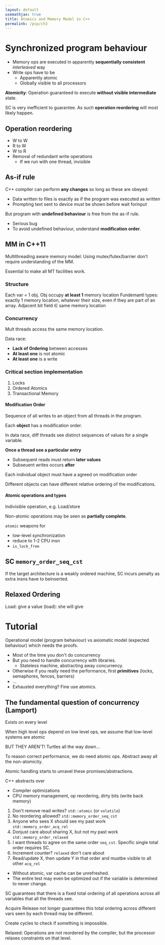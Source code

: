 ```yaml
---
layout: default
usemathjax: true
title: Atomics and Memory Model in C++
permalink: /pcp/ch3
---
```


# Synchronized program behaviour

- Memory ops are executed in apparently **sequentially consistent** *interleaved* way
- Write ops have to be
  - Apparently atomic
  - Globally visible to all processors

**Atomicity**: Operation guaranteed to execute **without visible intermediate** state.

SC is very inefficient to guarantee. As such **operation reordering**  will most likely happen.

## Operation reordering

- W to W
- R to W
- W to R
- Removal of redundant write operations
  - If we run with one thread, invisible

## As-if rule

C++ compiler can perform **any changes** so long as these are obeyed:

- Data written to files is exactly as if the program was executed as written
- Prompting text sent to device must be shown before wait forinput

But program with **undefined behaviour** is free from the as-if rule.

- Serious bug
- To avoid undefined behaviour, understand **modification order**.

## MM in C++11

Multithreading aware memory model: Using mutex/futex/barrier don't require understanding of the MM.

Essential to make all MT facilities work.

### Structure

Each var = 1 obj.
Obj occupy **at least 1** memory location
Fundemantl types: exactly 1 memory location, whatever their size, even if they are part of an array.
Adjacent bit field $\in$ same memory location

### Concurrency

Mult threads access the same memory location.

Data race:

- **Lack of Ordering** between accesses
- **At least one** is not atomic
- **At least one** is a write

###  Critical section implementation

1. Locks
2. Ordered Atomics
3. Transactional Memory

#### Modification Order

Sequence of all writes to an object from all threads in the program.

Each **object** has a modification order.

In data race, diff threads see distinct sequences of values for a single variable.

**Once a thread see a particular entry**
- Subsequent reads must return **later values**
- Subseuent writes  occurs **after**

Each individual object must have a agreed on modification order

Different objects can have different relative ordering of the modifications.

#### Atomic operations and types

Indivisible operation, e.g. Load/store

Non-atomic operations may be seen as **partially complete**.

```atomic``` weapons for

- low-level synchronization
- reduce to 1-2 CPU insn
- `is_lock_free`

## SC `memory_order_seq_cst`

If the target architecture is a weakly ordered machine, SC incurs penalty as
extra insns have to beinserted.

## Relaxed Ordering

Load: give a value (load): she will give

# Tutorial 

Operational model (program behaviour) vs axiomatic model (expected behaviour) which needs the proofs.

- Most of the time you don't do concurrency
- But you need to handle concurrency with libraries.
  - Stateless machine, abstracting away concurrency.
- Otherwise if you really need the performance, first **primitives** (locks, semaphores, fences, barriers)
- ...
- Exhausted everything? Fine use atomics.

## The fundamental question of concurrency (Lamport)

Exists on every level

When high level ops depend on low level ops, we assume that low-level systems are atomic

BUT THEY AREN'T! Turtles all the way down...

To reason correct performance, we do need atomic ops. Abstract away all the non-atomicity.

Atomic handling starts to unravel these promises/abstractions.

C++ abstracts over

- Compiler optimizations
- CPU memory management, op reordering, dirty bits (write back memory)

1. Don't remove read writes? `std::atomic` (or `volatile`)
2. No reordering allowed? `std::memory_order_seq_cst`
3. Anyone who sees X should see my past work `std::memory_order_acq_rel`
4. Donjust care about sharing X, but not my past work `std::memory_order_relaxed`
5. I want threads to agree on the same order `seq_cst`. Specific single total order requires SC.
6. Increment counter? `relaxed` don't care about
7. Read/update X, then update Y in that order and mustbe visible to all other `acq_rel`

- Without atomic, var cache can be unrefreshed.
- The entire test may even be optimized out if the variable is determined to never change.

SC guarantees that there is a fixed total ordering of all operations across all variables that all the threads see.

Acquire Release not longer guarantees this total ordering across different vars seen by each thread may be different.

Create cycles to check if something is impossible.

Relaxed: Operations are not reordered by the compiler, but the processor relaxes constraints on that level.